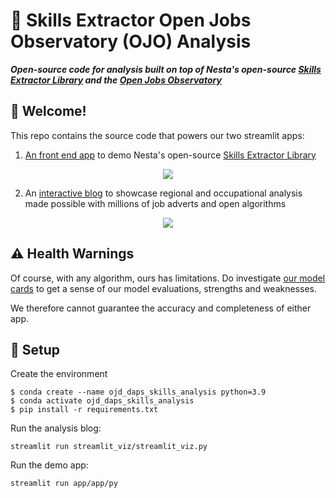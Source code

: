 # :honeybee: Skills Extractor Open Jobs Observatory (OJO) Analysis

**_Open-source code for analysis built on top of Nesta's open-source [Skills Extractor Library](https://nestauk.github.io/ojd_daps_skills/build/html/about.html) and the [Open Jobs Observatory](https://github.com/nestauk/ojo_daps_mirror)_**

## :wave: Welcome!

This repo contains the source code that powers our two streamlit apps: 

1. [An front end app](https://github.com/nestauk/ojd-daps-skills-analysis/tree/dev/app) to demo Nesta's open-source [Skills Extractor Library](https://nestauk.github.io/ojd_daps_skills/build/html/about.html)

<p align="center">
  <img src="https://user-images.githubusercontent.com/46863334/217520975-579ebd44-e9c4-48be-ad83-96bacc16a412.gif" />
</p>

2. An [interactive blog](https://github.com/nestauk/ojd-daps-skills-analysis) to showcase regional and occupational analysis made possible with millions of job adverts and open algorithms 

<p align="center">
  <img src="https://user-images.githubusercontent.com/46863334/217522621-415750fb-493b-49c0-ab6e-00d366f85494.gif" />
</p>

## :warning: Health Warnings

Of course, with any algorithm, ours has limitations. Do investigate [our model cards](https://nestauk.github.io/ojd_daps_skills/build/html/model_card.html) to get a sense of our model evaluations, strengths and weaknesses. 

We therefore cannot guarantee the accuracy and completeness of either app.

## :floppy_disk: Setup

Create the environment
```
$ conda create --name ojd_daps_skills_analysis python=3.9
$ conda activate ojd_daps_skills_analysis
$ pip install -r requirements.txt

```

Run the analysis blog:

```
streamlit run streamlit_viz/streamlit_viz.py

```

Run the demo app:

```
streamlit run app/app/py

```

